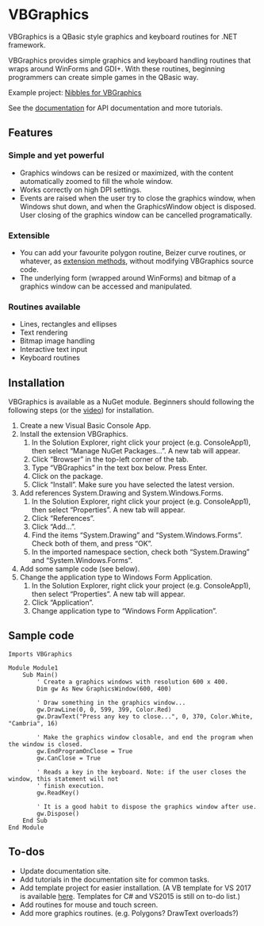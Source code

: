 # VBGraphics

VBGraphics is a QBasic style graphics and keyboard routines for .NET framework.

VBGraphics provides simple graphics and keyboard handling routines that wraps
around WinForms and GDI+. With these routines, beginning programmers can create
simple games in the QBasic way.

Example project: [Nibbles for VBGraphics](https://github.com/lwchkg/Nibbles_VBGraphics)

See the [documentation](https://lwchkg.github.io/VBGraphics/) for API
documentation and more tutorials.

## Features

### Simple and yet powerful

* Graphics windows can be resized or maximized, with the content automatically
  zoomed to fill the whole window.
* Works correctly on high DPI settings.
* Events are raised when the user try to close the graphics window, when Windows
  shut down, and when the GraphicsWindow object is disposed. User closing of the
  graphics window can be cancelled programatically.

### Extensible

* You can add your favourite polygon routine, Beizer curve routines, or
  whatever, as [extension methods](https://docs.microsoft.com/en-us/dotnet/visual-basic/programming-guide/language-features/procedures/extension-methods),
  without modifying VBGraphics source code.
* The underlying form (wrapped around WinForms) and bitmap of a graphics window
  can be accessed and manipulated.

### Routines available

* Lines, rectangles and ellipses
* Text rendering
* Bitmap image handling
* Interactive text input
* Keyboard routines

## Installation

VBGraphics is available as a NuGet module. Beginners should following the
following steps (or the [video](https://www.youtube.com/watch?v=InU7Qk8RJTc&feature=youtu.be))
for installation.

1. Create a new Visual Basic Console App.
2. Install the extension VBGraphics.
   1. In the Solution Explorer, right click your project (e.g. ConsoleApp1),
      then select “Manage NuGet Packages…”. A new tab will appear.
   2. Click “Browser” in the top-left corner of the tab.
   3. Type “VBGraphics” in the text box below. Press Enter.
   4. Click on the package.
   5. Click “Install”. Make sure you have selected the latest version.
3. Add references System.Drawing and System.Windows.Forms.
   1. In the Solution Explorer, right click your project (e.g. ConsoleApp1),
      then select “Properties”. A new tab will appear.
   2. Click “References”.
   3. Click “Add…”.
   4. Find the items “System.Drawing” and “System.Windows.Forms”. Check both of
      them, and press “OK”.
   5. In the imported namespace section, check both “System.Drawing” and
      “System.Windows.Forms”.
4. Add some sample code (see below).
5. Change the application type to Windows Form Application.
   1. In the Solution Explorer, right click your project (e.g. ConsoleApp1),
      then select “Properties”. A new tab will appear.
   2. Click “Application”.
   3. Change application type to “Windows Form Application”.

## Sample code

```vbnet
Imports VBGraphics

Module Module1
    Sub Main()
        ' Create a graphics windows with resolution 600 x 400.
        Dim gw As New GraphicsWindow(600, 400)

        ' Draw something in the graphics window...
        gw.DrawLine(0, 0, 599, 399, Color.Red)
        gw.DrawText("Press any key to close...", 0, 370, Color.White, "Cambria", 16)

        ' Make the graphics window closable, and end the program when the window is closed.
        gw.EndProgramOnClose = True
        gw.CanClose = True

        ' Reads a key in the keyboard. Note: if the user closes the window, this statement will not
        ' finish execution.
        gw.ReadKey()

        ' It is a good habit to dispose the graphics window after use.
        gw.Dispose()
    End Sub
End Module
```

## To-dos

* Update documentation site.
* Add tutorials in the documentation site for common tasks.
* Add template project for easier installation. (A VB template for VS 2017 is available
  [here](https://marketplace.visualstudio.com/items?itemName=lwchkg.vbgraphics). Templates for C#
  and VS2015 is still on to-do list.)
* Add routines for mouse and touch screen.
* Add more graphics routines. (e.g. Polygons? DrawText overloads?)
